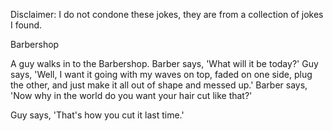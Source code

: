 Disclaimer: I do not condone these jokes, they are from a collection of jokes I found.

Barbershop

A guy walks in to the Barbershop. Barber says, 'What will it be today?' Guy says, 'Well, I want it going with my waves on top, faded on one side, plug the other, and just make it all out of shape and messed up.' Barber says, 'Now why in the world do you want your hair cut like that?'

Guy says, 'That's how you cut it last time.'


